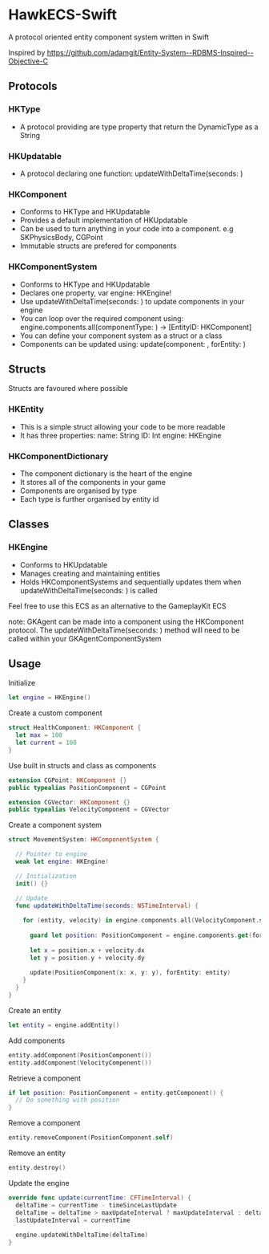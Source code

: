 # HawkECS-Swift
A protocol oriented entity component system written in Swift

Inspired by https://github.com/adamgit/Entity-System--RDBMS-Inspired--Objective-C

## Protocols
### HKType
 - A protocol providing are type property that return the DynamicType as a String

### HKUpdatable
  - A protocol declaring one function: updateWithDeltaTime(seconds: )

### HKComponent
  - Conforms to HKType and HKUpdatable
  - Provides a default implementation of HKUpdatable
  - Can be used to turn anything in your code into a component. e.g SKPhysicsBody, CGPoint
  - Immutable structs are prefered for components

### HKComponentSystem
  - Conforms to HKType and HKUpdatable
  - Declares one property, var engine: HKEngine!
  - Use updateWithDeltaTime(seconds: ) to update components in your engine
  - You can loop over the required component using: 
        engine.components.all(componentType: ) -> [EntityID: HKComponent]
  - You can define your component system as a struct or a class
  - Components can be updated using: 
        update(component: , forEntity: )


## Structs
Structs are favoured where possible
### HKEntity
  - This is a simple struct allowing your code to be more readable
  - It has three properties: 
        name: String
        ID: Int
        engine: HKEngine

### HKComponentDictionary
  - The component dictionary is the heart of the engine
  - It stores all of the components in your game
  - Components are organised by type
  - Each type is further organised by entity id


## Classes
### HKEngine
  - Conforms to HKUpdatable
  - Manages creating and maintaining entities
  - Holds HKComponentSystems and sequentially updates them when updateWithDeltaTime(seconds: ) is called


Feel free to use this ECS as an alternative to the GameplayKit ECS

note: GKAgent can be made into a component using the HKComponent protocol. 
      The updateWithDeltaTime(seconds: ) method 
      will need to be called within your GKAgentComponentSystem

  
  
## Usage
  
  Initialize
  ```Swift
  let engine = HKEngine()
  ```
  
  Create a custom component
  ```Swift
  struct HealthComponent: HKComponent {
    let max = 100
    let current = 100
  }
  ```
  
  Use built in structs and class as components
  ```Swift
  extension CGPoint: HKComponent {}
  public typealias PositionComponent = CGPoint
  
  extension CGVector: HKComponent {}
  public typealias VelocityComponent = CGVector
  ```
  
  Create a component system
  ```Swift
  struct MovementSystem: HKComponentSystem {
  
    // Pointer to engine
    weak let engine: HKEngine!
  
    // Initialization
    init() {}
  
    // Update
    func updateWithDeltaTime(seconds: NSTimeInterval) {
    
      for (entity, velocity) in engine.components.all(VelocityComponent.self) {
      
        guard let position: PositionComponent = engine.components.get(forEntity: entity) else { continue }
      
        let x = position.x + velocity.dx
        let y = position.y + velocity.dy
      
        update(PositionComponent(x: x, y: y), forEntity: entity)
      }
    }
  }
```

Create an entity
```Swift
let entity = engine.addEntity()
```

Add components
```Swift
entity.addComponent(PositionComponent())
entity.addComponent(VelocityCompenent())
```

Retrieve a component
```Swift
if let position: PositionComponent = entity.getComponent() {
  // Do something with position
}
```

Remove a component
```Swift
entity.removeComponent(PositionComponent.self)
```

Remove an entity
```Swift
entity.destroy()
```

Update the engine
```Swift
override func update(currentTime: CFTimeInterval) {
  deltaTime = currentTime - timeSinceLastUpdate
  deltaTime = deltaTime > maxUpdateInterval ? maxUpdateInterval : deltaTime
  lastUpdateInterval = currentTime
  
  engine.updateWithDeltaTime(deltaTime)
}
